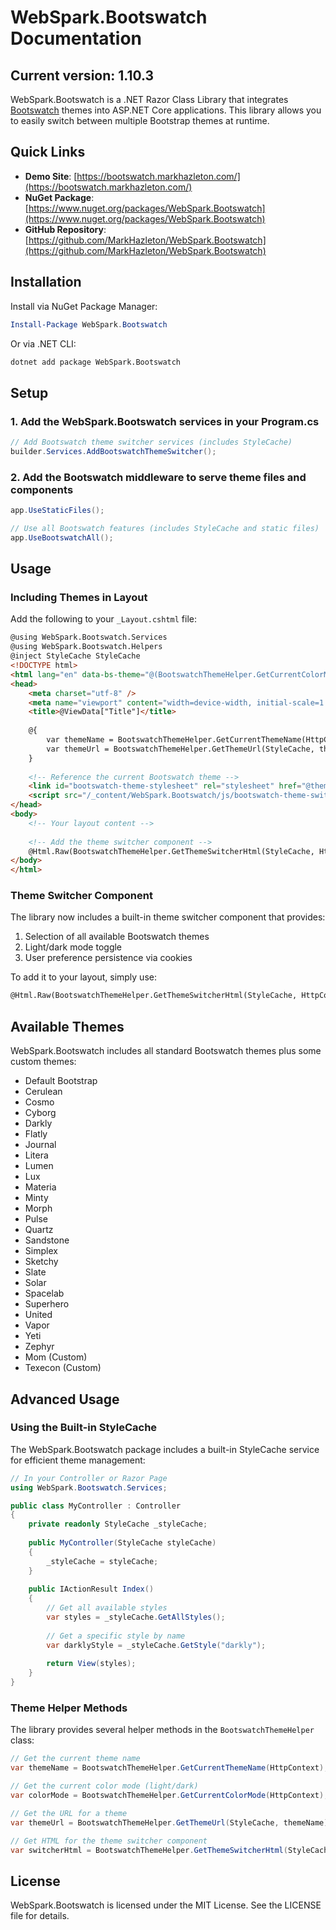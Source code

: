 # WebSpark.Bootswatch Documentation

## Current version: 1.10.3

WebSpark.Bootswatch is a .NET Razor Class Library that integrates [Bootswatch](https://bootswatch.com/) themes into ASP.NET Core applications. This library allows you to easily switch between multiple Bootstrap themes at runtime.

## Quick Links

- **Demo Site**: [https://bootswatch.markhazleton.com/](https://bootswatch.markhazleton.com/)
- **NuGet Package**: [https://www.nuget.org/packages/WebSpark.Bootswatch](https://www.nuget.org/packages/WebSpark.Bootswatch)
- **GitHub Repository**: [https://github.com/MarkHazleton/WebSpark.Bootswatch](https://github.com/MarkHazleton/WebSpark.Bootswatch)

## Installation

Install via NuGet Package Manager:

```powershell
Install-Package WebSpark.Bootswatch
```

Or via .NET CLI:

```bash
dotnet add package WebSpark.Bootswatch
```

## Setup

### 1. Add the WebSpark.Bootswatch services in your Program.cs

```csharp
// Add Bootswatch theme switcher services (includes StyleCache)
builder.Services.AddBootswatchThemeSwitcher();
```

### 2. Add the Bootswatch middleware to serve theme files and components

```csharp
app.UseStaticFiles();

// Use all Bootswatch features (includes StyleCache and static files)
app.UseBootswatchAll();
```

## Usage

### Including Themes in Layout

Add the following to your `_Layout.cshtml` file:

```html
@using WebSpark.Bootswatch.Services
@using WebSpark.Bootswatch.Helpers
@inject StyleCache StyleCache
<!DOCTYPE html>
<html lang="en" data-bs-theme="@(BootswatchThemeHelper.GetCurrentColorMode(HttpContext))">
<head>
    <meta charset="utf-8" />
    <meta name="viewport" content="width=device-width, initial-scale=1.0" />
    <title>@ViewData["Title"]</title>
    
    @{
        var themeName = BootswatchThemeHelper.GetCurrentThemeName(HttpContext);
        var themeUrl = BootswatchThemeHelper.GetThemeUrl(StyleCache, themeName);
    }
    
    <!-- Reference the current Bootswatch theme -->
    <link id="bootswatch-theme-stylesheet" rel="stylesheet" href="@themeUrl" />
    <script src="/_content/WebSpark.Bootswatch/js/bootswatch-theme-switcher.js"></script>
</head>
<body>
    <!-- Your layout content -->
    
    <!-- Add the theme switcher component -->
    @Html.Raw(BootswatchThemeHelper.GetThemeSwitcherHtml(StyleCache, HttpContext))
</body>
</html>
```

### Theme Switcher Component

The library now includes a built-in theme switcher component that provides:

1. Selection of all available Bootswatch themes
2. Light/dark mode toggle
3. User preference persistence via cookies

To add it to your layout, simply use:

```html
@Html.Raw(BootswatchThemeHelper.GetThemeSwitcherHtml(StyleCache, HttpContext))
```

## Available Themes

WebSpark.Bootswatch includes all standard Bootswatch themes plus some custom themes:

- Default Bootstrap
- Cerulean
- Cosmo
- Cyborg
- Darkly
- Flatly
- Journal
- Litera
- Lumen
- Lux
- Materia
- Minty
- Morph
- Pulse
- Quartz
- Sandstone
- Simplex
- Sketchy
- Slate
- Solar
- Spacelab
- Superhero
- United
- Vapor
- Yeti
- Zephyr
- Mom (Custom)
- Texecon (Custom)

## Advanced Usage

### Using the Built-in StyleCache

The WebSpark.Bootswatch package includes a built-in StyleCache service for efficient theme management:

```csharp
// In your Controller or Razor Page
using WebSpark.Bootswatch.Services;

public class MyController : Controller
{
    private readonly StyleCache _styleCache;
    
    public MyController(StyleCache styleCache)
    {
        _styleCache = styleCache;
    }
    
    public IActionResult Index()
    {
        // Get all available styles
        var styles = _styleCache.GetAllStyles();
        
        // Get a specific style by name
        var darklyStyle = _styleCache.GetStyle("darkly");
        
        return View(styles);
    }
}
```

### Theme Helper Methods

The library provides several helper methods in the `BootswatchThemeHelper` class:

```csharp
// Get the current theme name
var themeName = BootswatchThemeHelper.GetCurrentThemeName(HttpContext);

// Get the current color mode (light/dark)
var colorMode = BootswatchThemeHelper.GetCurrentColorMode(HttpContext);

// Get the URL for a theme
var themeUrl = BootswatchThemeHelper.GetThemeUrl(StyleCache, themeName);

// Get HTML for the theme switcher component
var switcherHtml = BootswatchThemeHelper.GetThemeSwitcherHtml(StyleCache, HttpContext);
```

## License

WebSpark.Bootswatch is licensed under the MIT License. See the LICENSE file for details.

